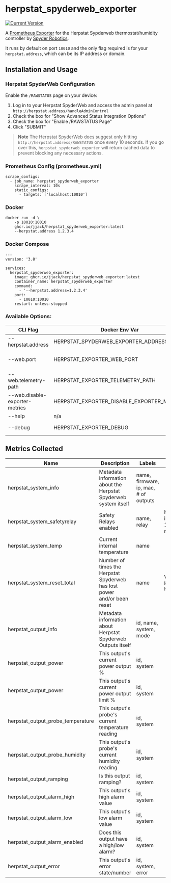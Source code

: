 # herpstat_spyderweb_exporter
[![Current Version](https://img.shields.io/badge/Version-0.0.1a-brightgreen)](https://github.com/jjack/herpstat_spyderweb_exporter/releases/latest)

A [Prometheus Exporter](https://prometheus.io/) for the Herpstat Sypderweb thermostat/humidity controller by [Spyder Robotics](https://spyderrobotics.com/).

It runs by default on port `10010` and the only flag required is for your `herpstat.address`, which can be its IP address or domain.

## Installation and Usage

### Herpstat SpyderWeb Configuration

Enable the `/RAWSTATUS` page on your device:
1. Log in to your Herpstat SpyderWeb and access the admin panel at `http://herpstat.address/handleAdminControl`
2. Check the box for "Show Advanced Status Integration Options"
3. Check the box for "Enable /RAWSTATUS Page"
4. Click "SUBMIT"

> **Note**
> The Herpstat SpyderWeb docs suggest only hitting `http://herpstat.address/RAWSTATUS` once every 10 seconds. If you go over this, `herpstat_spyderweb_exporter` will return cached data to prevent blocking any necessary actions.

### Prometheus Config (prometheus.yml)

```
scrape_configs:
  - job_name: herpstat_spyderweb_exporter
    scrape_interval: 10s
    static_configs:
      - targets: ['localhost:10010']
```

### Docker
```
docker run -d \
    -p 10010:10010 
    ghcr.io/jjack/herpstat_spyderweb_exporter:latest
    --herpstat.address 1.2.3.4
```

### Docker Compose
```
---
version: '3.8'

services:
  herpstat_spyderweb_exporter:
    image: ghcr.io/jjack/herpstat_spyderweb_exporter:latest
    container_name: herpstat_spyderweb_exporter
    command:
      - '--herpstat.address=1.2.3.4'
    port:
      - 10010:10010
    restart: unless-stopped
```

### Available Options:
|  CLI Flag | Docker Env Var | Description  |  Default |  Required |
|---|---|---|---|---|
| --herpstat.address | HERPSTAT_SPYDERWEB_EXPORTER_ADDRESS | Address of your Herpstat Spyderweb |  | YES |
| --web.port | HERPSTAT_EXPORTER_WEB_PORT | The port on which herpstat_spyderweb_exporter listens | 10010 |  |
| --web.telemetry-path | HERPSTAT_EXPORTER_TELEMETRY_PATH | The path on whcih herpstat_spyderweb_exporter exposes metrics. | /metrics |  |
| --web.disable-exporter-metrics | HERPSTAT_EXPORTER_DISABLE_EXPORTER_METRICS |Exclude metrics about the exporter itself (promhttp_*, process_*, go_*). | no |  |
| --help | n/a | Show context-sensitive help | no | |
| --debug | HERPSTAT_EXPORTER_DEBUG | Enable debugging log output. (It's noisy!) | no | |


## Metrics Collected

| Name | Description | Labels | Misc Info |
|---|---|---|---|
| herpstat_system_info | Metadata information about the Herpstat Spyderweb system itself | name, firmware, ip, mac, # of outputs | |
| herpstat_system_safetyrelay  | Safety Relays enabled | name, relay | Has a value of 0 until a relay is triggered. Then it becomes 1 and "relay" becomes the relay message.|
| herpstat_system_temp  | Current internal temperature | name | |
| herpstat_system_reset_total  | Number of times the Herpstat Spyderweb has lost power and/or been reset | name |  Value comes from the Herpstat, not `herpstat_spyderweb_exporter` |
| herpstat_output_info | Metadata information about Herpstat Spyderweb Outputs itself | id, name, system, mode | |
| herpstat_output_power | This output's current power output % | id, system | |
| herpstat_output_power | This output's current power output limit % | id, system | |
| herpstat_output_probe_temperature | This output's probe's current temperature reading | id, system | |
| herpstat_output_probe_humidity | This output's probe's current humidity reading | id, system | |
| herpstat_output_ramping  | Is this output ramping? | id, system | |
| herpstat_output_alarm_high  | This output's high alarm value | id, system | |
| herpstat_output_alarm_low  | This output's low alarm value | id, system | |
| herpstat_output_alarm_enabled  | Does this output have a high/low alarm? | id, system | |
| herpstat_output_error | This output's error state/number | id, system, error | |
